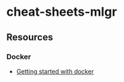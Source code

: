 # cheat-sheets-mlgr

## Resources

### Docker
- [Getting started with docker](https://app.pluralsight.com/library/courses/getting-started-docker/table-of-contents)